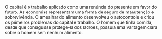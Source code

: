 ﻿O capital é o trabalho aplicado como uma renúncia do presente em favor do futuro. As economias representam uma forma de seguro de manutenção e sobrevivência. O amealhar do alimento desenvolveu o autocontrole e criou os primeiros problemas do capital e trabalho. O homem que tinha comida, desde que consiguisse protegê-la dos ladrões, possuía uma vantagem clara sobre o homem sem nenhum alimento.